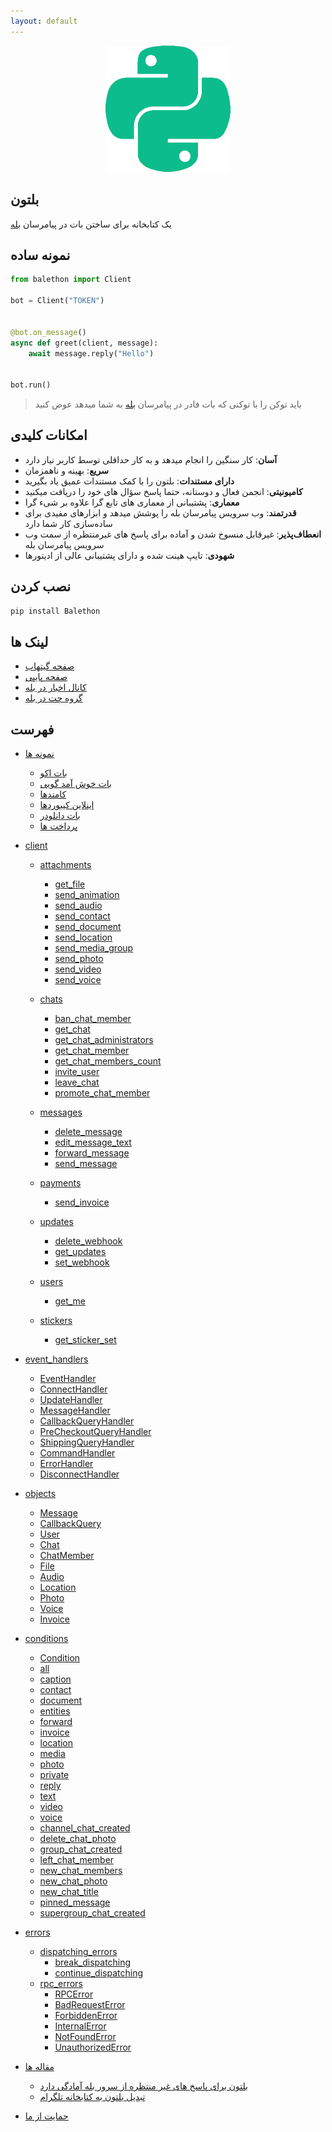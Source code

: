 ```yaml
---
layout: default
---
```


<p align="center">
  <img src="./logo.png" width="200" alt="Balethon">
</p>

## بلتون

یک کتابخانه برای ساختن بات در پیامرسان [بله](https://www.bale.ai/)

## نمونه ساده

```python
from balethon import Client

bot = Client("TOKEN")


@bot.on_message()
async def greet(client, message):
    await message.reply("Hello")


bot.run()
```

> باید توکن را با توکنی که بات فادر در پیامرسان [بله](https://www.bale.ai/) به شما میدهد عوض کنید

## امکانات کلیدی


- **آسان**: کار سنگین را انجام میدهد و به کار حداقلی توسط کاربر نیاز دارد
- **سریع**: بهینه و ناهمزمان
- **دارای مستندات**: بلتون را با کمک مستندات عمیق یاد بگیرید
- **کامیونیتی**: انجمن فعال و دوستانه، حتما پاسخ سؤال های خود را دریافت میکنید
- **معماری**: پشتیبانی از معماری های تابع گرا علاوه بر شیء گرا
- **قدرتمند**: وب سرویس پیامرسان بله را پوشش میدهد و ابزارهای مفیدی برای ساده‌سازی کار شما دارد
- **انعطاف‌پذیر**: غیرقابل منسوخ شدن و آماده برای پاسخ های غیرمنتظره از سمت وب سرویس پیامرسان بله
- **شهودی**: تایپ هینت شده و دارای پشتیبانی عالی از ادیتورها


## نصب کردن

```bash
pip install Balethon
```

## لینک ها

- [صفحه گیتهاب](https://github.com/SajjadAlipour2006/Balethon)
- [صفحه پایپی](https://pypi.org/project/Balethon)
- [کانال اخبار در بله](https://ble.ir/balethon)
- [گروه چت در بله](https://ble.ir/join/MTlhN2Q2Mz)

## فهرست

* [نمونه ها](./examples)

  * [بات اکو](./examples/echo_bot)
  * [بات خوش آمد گویی](./examples/welcome_bot)
  * [کامندها](./examples/commands)
  * [اینلاین کیبوردها](./examples/inline_keyboards)
  * [بات دانلودر](./examples/downloader_bot)
  * [پرداخت ها](./examples/payment_bot)

* [client](./client/)

  * [attachments](./client/attachments/)
     * [get_file](./client/attachments/get_file)
     * [send_animation](./client/attachments/send_animation)
     * [send_audio](./client/attachments/send_audio)
     * [send_contact](./client/attachments/send_contact)
     * [send_document](./client/attachments/send_document)
     * [send_location](./client/attachments/send_location)
     * [send_media_group](./client/attachments/send_media_group)
     * [send_photo](./client/attachments/send_photo)
     * [send_video](./client/attachments/send_video)
     * [send_voice](./client/attachments/send_voice)

  * [chats](./client/chats/)
     *  [ban_chat_member](./client/chats/ban_chat_member)
     *  [get_chat](./client/chats/get_chat)
     *  [get_chat_administrators](./client/chats/get_chat_administrators)
     *  [get_chat_member](./client/chats/get_chat_member)
     *  [get_chat_members_count](./client/chats/get_chat_members_count)
     *  [invite_user](./client/chats/invite_user)
     *  [leave_chat](./client/chats/leave_chat)
     *  [promote_chat_member](./client/chats/promote_chat_member)

  * [messages](./client/messages/)
     *  [delete_message](./client/messages/delete_message)
     *  [edit_message_text](./client/messages/edit_message_text)
     *  [forward_message](./client/messages/forward_message)
     *  [send_message](./client/messages/send_message)

  * [payments](./client/payments/)
     * [send_invoice](./client/payments/send_invoice)

  * [updates](./client/updates/)
     * [delete_webhook](./client/updates/delete_webhook)
     * [get_updates](./client/updates/get_updates)
     * [set_webhook](./client/updates/set_webhook)

  * [users](./client/users/)
     * [get_me](./client/users/get_me)

  * [stickers](./client/stickers/)
     * [get_sticker_set](./client/stickers/get_sticker_set)

* [event_handlers](./event_handlers)

  * [EventHandler](./event_handlers/EventHandler)
  * [ConnectHandler](./event_handlers/ConnectHandler)
  * [UpdateHandler](./event_handlers/UpdateHandler)
  * [MessageHandler](./event_handlers/MessageHandler)
  * [CallbackQueryHandler](./event_handlers/CallbackQueryHandler)
  * [PreCheckoutQueryHandler](./event_handlers/PreCheckoutQueryHandler)
  * [ShippingQueryHandler](./event_handlers/ShippingQueryHandler)
  * [CommandHandler](./event_handlers/CommandHandler)
  * [ErrorHandler](./event_handlers/ErrorHandler)
  * [DisconnectHandler](./event_handlers/DisconnectHandler)

* [objects](./objects)

  * [Message](./objects/Message)
  * [CallbackQuery](./objects/CallbackQuery)
  * [User](./objects/User)
  * [Chat](./objects/Chat)
  * [ChatMember](./objects/ChatMember)
  * [File](./objects/File)
  * [Audio](./objects/Audio)
  * [Location](./objects/Location)
  * [Photo](./objects/Photo)
  * [Voice](./objects/Voice)
  * [Invoice](./objects/Invoice)

* [conditions](./conditions)

  * [Condition](./conditions/Condition)
  * [all](./conditions/all_condition.md)
  * [caption](./conditions/caption_condition.md)
  * [contact](./conditions/contact_condition.md)
  * [document](./conditions/document_condition.md)
  * [entities](./conditions/entities_condition.md)
  * [forward](./conditions/forward_condition.md)
  * [invoice](./conditions/invoice_condition.md)
  * [location](./conditions/location_condition.md)
  * [media](./conditions/media_condition.md)
  * [photo](./conditions/photo_condition.md)
  * [private](./conditions/private_condition.md)
  * [reply](./conditions/reply_condition.md)
  * [text](./conditions/text_condition.md)
  * [video](./conditions/video_condition.md)
  * [voice](./conditions/voice_condition.md)
  * [channel_chat_created](./conditions/channel_chat_created_condition)
  * [delete_chat_photo](./conditions/delete_chat_photo_condition)
  * [group_chat_created](./conditions/group_chat_created_condition)
  * [left_chat_member](./conditions/left_chat_member_condition)
  * [new_chat_members](./conditions/new_chat_members_condition)
  * [new_chat_photo](./conditions/new_chat_photo_condition)
  * [new_chat_title](./conditions/new_chat_title_condition)
  * [pinned_message](./conditions/pinned_message_condition)
  * [supergroup_chat_created](./conditions/supergroup_chat_created_condition)

* [errors](./errors)

  * [dispatching_errors](./errors/dispatching_errors)
    * [break_dispatching](./errors/dispatching_errors/break_dispatching)
    * [continue_dispatching](./errors/dispatching_errors/continue_dispatching)
  * [rpc_errors](./errors/rpc_errors)
    * [RPCError](./errors/rpc_errors/RPCError)
    * [BadRequestError](./errors/rpc_errors/BadRequestError)
    * [ForbiddenError](./errors/rpc_errors/ForbiddenError)
    * [InternalError](./errors/rpc_errors/InternalError)
    * [NotFoundError](./errors/rpc_errors/NotFoundError)
    * [UnauthorizedError](./errors/rpc_errors/UnauthorizedError)

* [مقاله ها](./articles)
  * [بلتون برای پاسخ های غیر منتظره از سرور بله آمادگی دارد](./articles/balethon_is_prepared)
  * [تبدیل بلتون به کتابخانه تلگرام](./articles/balethon_for_telegram)

* [حمایت از ما](./support_us)
